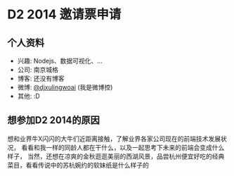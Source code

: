 # D2 2014 邀请票申请

## 个人资料

- 兴趣: Nodejs、数据可视化、...
- 公司: 南京城格
- 博客: 还没有博客
- 微博: [@djxulingwoai](http://weibo.com/1808643210) (我是微博控)
- 其他: :D

## 想参加D2 2014的原因

想和业界牛X闪闪的大牛们近距离接触，了解业界各家公司现在的前端技术发展状况，
看看和我一样的同龄人都在干什么，以及一起思考下未来的前端会变成什么样子，
当然，还想在凉爽的金秋逛逛美丽的西湖风景，品尝杭州便宜好吃的经典菜目，看看传说中的苏杭婉约的软妹纸是什么样子的